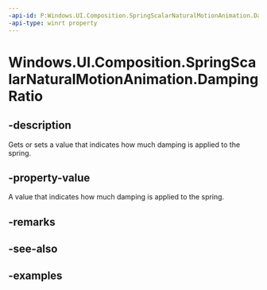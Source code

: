 ```yaml
---
-api-id: P:Windows.UI.Composition.SpringScalarNaturalMotionAnimation.DampingRatio
-api-type: winrt property
---
```


<!-- Property syntax.
public float DampingRatio { get;  set; }
-->

# Windows.UI.Composition.SpringScalarNaturalMotionAnimation.DampingRatio

## -description

Gets or sets a value that indicates how much damping is applied to the spring.



## -property-value

A value that indicates how much damping is applied to the spring.

## -remarks

## -see-also

## -examples


